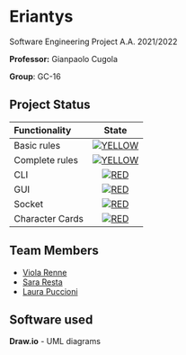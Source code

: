 # Eriantys

Software Engineering Project A.A. 2021/2022

**Professor:** Gianpaolo Cugola  

**Group**: GC-16

## Project Status

| Functionality | State |
|:-----------------------|:------------------------------------:|
| Basic rules | [![YELLOW](https://via.placeholder.com//15/ffdd00/ffdd00)](#) |
| Complete rules | [![YELLOW](https://via.placeholder.com//15/ffdd00/ffdd00)](#)|
| CLI | [![RED](https://via.placeholder.com//15/f03c15/f03c15)](#) |
| GUI | [![RED](https://via.placeholder.com//15/f03c15/f03c15)](#) |
| Socket | [![RED](https://via.placeholder.com//15/f03c15/f03c15)](#) |
| Character Cards | [![RED](https://via.placeholder.com//15/f03c15/f03c15)](#) |

<!--
[![RED](https://via.placeholder.com//15/f03c15/f03c15)](#)
[![YELLOW](https://via.placeholder.com//15/ffdd00/ffdd00)](#)
[![GREEN](https://via.placeholder.com//15/44bb44/44bb44)](#)
-->


## Team Members
* [Viola Renne](https://github.com/viols-code)
* [Sara Resta](https://github.com/)
* [Laura Puccioni](https://github.com/)

## Software used
**Draw.io** - UML diagrams
